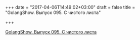 +++
date = "2017-04-06T14:49:02+03:00"
draft = false
title = "GolangShow. Выпуск 095. С чистого листа"

+++

<p><a href="http://golangshow.com/episode/2017/04-05-095/">GolangShow. Выпуск 095. С чистого листа</a></p>